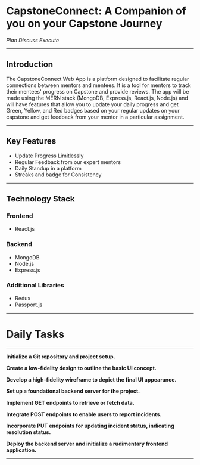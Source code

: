 # CapstoneConnect: A Companion of you on your Capstone Journey

*Plan Discuss Execute*

---

## Introduction

The CapstoneConnect Web App is a platform designed to facilitate regular connections between mentors and mentees. It is a tool for mentors to track their mentees' progress on Capstone and provide reviews. The app will be made using the MERN stack (MongoDB, Express.js, React.js, Node.js) and will have features that allow you to update your daily progress and get Green, Yellow, and Red badges based on your regular updates on your capstone and get feedback from your mentor in a particular assignment.

---

## Key Features

- Update Progress Limitlessly
- Regular Feedback from our expert mentors
- Daily Standup in a platform
- Streaks and badge for Consistency

---

## Technology Stack

### Frontend
- React.js

### Backend
- MongoDB
- Node.js
- Express.js

### Additional Libraries 
- Redux
- Passport.js

---


# **Daily Tasks**

---

 **Initialize a Git repository and project setup.**

 **Create a low-fidelity design to outline the basic UI concept.**

 **Develop a high-fidelity wireframe to depict the final UI appearance.**

 **Set up a foundational backend server for the project.**

 **Implement GET endpoints to retrieve or fetch data.**

 **Integrate POST endpoints to enable users to report incidents.**

 **Incorporate PUT endpoints for updating incident status, indicating resolution status.**

 **Deploy the backend server and initialize a rudimentary frontend application.**

---


 